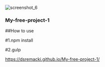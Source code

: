 ![screenshot_6](https://user-images.githubusercontent.com/38918561/49807311-08b89a80-fd5a-11e8-849a-1482efa9e767.png)



### My-free-project-1


##How to use

#1.npm install

#2.gulp

https://dsremacki.github.io/My-free-project-1/

